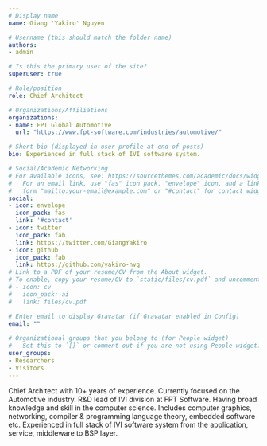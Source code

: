 ```yaml
---
# Display name
name: Giang 'Yakiro' Nguyen

# Username (this should match the folder name)
authors:
- admin

# Is this the primary user of the site?
superuser: true

# Role/position
role: Chief Architect

# Organizations/Affiliations
organizations:
- name: FPT Global Automotive
  url: "https://www.fpt-software.com/industries/automotive/"

# Short bio (displayed in user profile at end of posts)
bio: Experienced in full stack of IVI software system.

# Social/Academic Networking
# For available icons, see: https://sourcethemes.com/academic/docs/widgets/#icons
#   For an email link, use "fas" icon pack, "envelope" icon, and a link in the
#   form "mailto:your-email@example.com" or "#contact" for contact widget.
social:
- icon: envelope
  icon_pack: fas
  link: '#contact'
- icon: twitter
  icon_pack: fab
  link: https://twitter.com/GiangYakiro
- icon: github
  icon_pack: fab
  link: https://github.com/yakiro-nvg
# Link to a PDF of your resume/CV from the About widget.
# To enable, copy your resume/CV to `static/files/cv.pdf` and uncomment the lines below.  
# - icon: cv
#   icon_pack: ai
#   link: files/cv.pdf

# Enter email to display Gravatar (if Gravatar enabled in Config)
email: ""
  
# Organizational groups that you belong to (for People widget)
#   Set this to `[]` or comment out if you are not using People widget.  
user_groups:
- Researchers
- Visitors
---
```


Chief Architect with 10+ years of experience. Currently focused on the Automotive industry. R&D lead of IVI division at FPT Software. Having broad knowledge and skill in the computer science. Includes computer graphics, networking, compiler & programming language theory, embedded software etc. Experienced in full stack of IVI software system from the application, service, middleware to BSP layer.